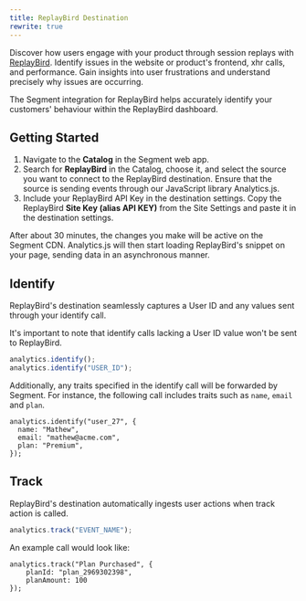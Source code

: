 ```yaml
---
title: ReplayBird Destination
rewrite: true
---
```

Discover how users engage with your product through session replays with [ReplayBird](https://www.replaybird.com/). Identify issues in the website or product's frontend, xhr calls, and performance. Gain insights into user frustrations and understand precisely why issues are occurring.

The Segment integration for ReplayBird helps accurately identify your customers' behaviour within the ReplayBird dashboard.

## Getting Started
1. Navigate to the **Catalog** in the Segment web app.
2. Search for **ReplayBird** in the Catalog, choose it, and select the source you want to connect to the ReplayBird destination. Ensure that the source is sending events through our JavaScript library Analytics.js.
3. Include your ReplayBird API Key in the destination settings. Copy the ReplayBird **Site Key (alias API KEY)** from the Site Settings and paste it in the destination settings.

After about 30 minutes, the changes you make will be active on the Segment CDN. Analytics.js will then start loading ReplayBird's snippet on your page, sending data in an asynchronous manner.

## Identify

ReplayBird's destination seamlessly captures a User ID and any values sent through your identify call.

It's important to note that identify calls lacking a User ID value won't be sent to ReplayBird.

```javascript
analytics.identify();
analytics.identify("USER_ID");
```

Additionally, any traits specified in the identify call will be forwarded by Segment. For instance, the following call includes traits such as `name`, `email` and `plan`.

```
analytics.identify("user_27", {
  name: "Mathew",
  email: "mathew@acme.com",
  plan: "Premium",
});
```

## Track

ReplayBird's destination automatically ingests user actions when track action is called.

```javascript
analytics.track("EVENT_NAME");
```

An example call would look like:

```
analytics.track("Plan Purchased", {
    planId: "plan_2969302398",
    planAmount: 100
});
```
